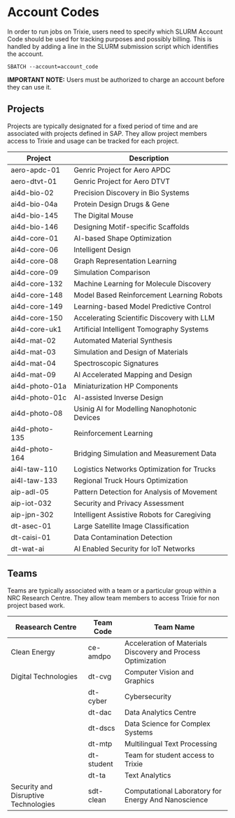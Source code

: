 # Account Codes

In order to run jobs on Trixie, users need to specify which SLURM Account Code should be used for
tracking purposes and possibly billing. This is handled by adding a line in the SLURM submission
script which identifies the account.

```
SBATCH --account=account_code
```

**IMPORTANT NOTE:** Users must be authorized to charge an account before they can use it.

## Projects

Projects are typically designated for a fixed period of time and are associated with projects
defined in SAP. They allow project members access to Trixie and usage can be tracked for each
project.

| Project        | Description                                  |
| -------------- | -------------------------------------------- |
| aero-apdc-01   | Genric Project for Aero APDC                 |
| aero-dtvt-01   | Genric Project for Aero DTVT                 |
| ai4d-bio-02    | Precision Discovery in Bio Systems           |
| ai4d-bio-04a   | Protein Design Drugs & Gene                  |
| ai4d-bio-145   | The Digital Mouse                            |
| ai4d-bio-146   | Designing Motif-specific Scaffolds           |
| ai4d-core-01   | AI-based Shape Optimization                  |
| ai4d-core-06   | Intelligent Design                           |
| ai4d-core-08   | Graph Representation Learning                |
| ai4d-core-09   | Simulation Comparison                        |
| ai4d-core-132  | Machine Learning for Molecule Discovery      |
| ai4d-core-148  | Model Based Reinforcement Learning Robots    |
| ai4d-core-149  | Learning-based Model Predictive Control      |
| ai4d-core-150  | Accelerating Scientific Discovery with LLM   |
| ai4d-core-uk1  | Artificial Intelligent Tomography Systems    |
| ai4d-mat-02    | Automated Material Synthesis                 |
| ai4d-mat-03    | Simulation and Design of Materials           |
| ai4d-mat-04    | Spectroscopic Signatures                     |
| ai4d-mat-09    | AI Accelerated Mapping and Design            |
| ai4d-photo-01a | Miniaturization HP Components                |
| ai4d-photo-01c | AI-assisted Inverse Design                   |
| ai4d-photo-08  | Usinig AI for Modelling Nanophotonic Devices |
| ai4d-photo-135 | Reinforcement Learning                       |
| ai4d-photo-164 | Bridging Simulation and Measurement Data     |
| ai4l-taw-110   | Logistics Networks Optimization for Trucks   |
| ai4l-taw-133   | Regional Truck Hours Optimization            |
| aip-adl-05     | Pattern Detection for Analysis of Movement   |
| aip-iot-032    | Security and Privacy Assessment              |
| aip-jpn-302    | Intelligent Assistive Robots for Caregiving  |
| dt-asec-01     | Large Satellite Image Classification         |
| dt-caisi-01    | Data Contamination Detection                 |
| dt-wat-ai      | AI Enabled Security for IoT Networks         |

## Teams

Teams are typically associated with a team or a particular group within a NRC Research Centre. They
allow team members to access Trixie for non project based work.

| Reasearch Centre                    | Team Code  | Team Name                                                    |
| ----------------------------------- | ---------- | ------------------------------------------------------------ |
| Clean Energy                        | ce-amdpo   | Acceleration of Materials Discovery and Process Optimization |
| Digital Technologies                | dt-cvg     | Computer Vision and Graphics                                 |
|                                     | dt-cyber   | Cybersecurity                                                |
|                                     | dt-dac     | Data Analytics Centre                                        |
|                                     | dt-dscs    | Data Science for Complex Systems                             |
|                                     | dt-mtp     | Multilingual Text Processing                                 |
|                                     | dt-student | Team for student access to Trixie                            |
|                                     | dt-ta      | Text Analytics                                               |
|Security and Disruptive Technologies | sdt-clean  | Computational Laboratory for Energy And Nanoscience          |
